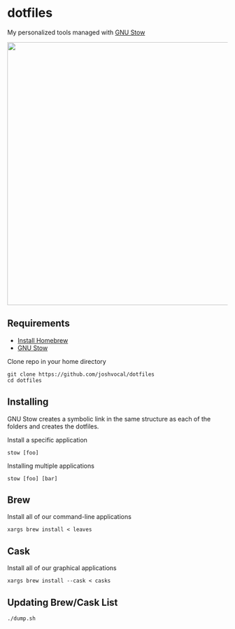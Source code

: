 # dotfiles

My personalized tools managed with [GNU Stow](https://www.gnu.org/software/stow/)

<div align="center">
  <img src="https://github.com/joshvocal/dotfiles/blob/master/preview.png" width=600>
</div>

## Requirements

* [Install Homebrew](https://brew.sh)
* [GNU Stow](https://www.gnu.org/software/stow/)


Clone repo in your home directory

```
git clone https://github.com/joshvocal/dotfiles
cd dotfiles
```

## Installing

GNU Stow creates a symbolic link in the same structure as each of the folders and creates the dotfiles.

Install a specific application

```
stow [foo]
```

Installing multiple applications

```
stow [foo] [bar]
```

## Brew
Install all of our command-line applications

```
xargs brew install < leaves
```

## Cask

Install all of our graphical applications

```
xargs brew install --cask < casks
```

## Updating Brew/Cask List

```
./dump.sh
```
